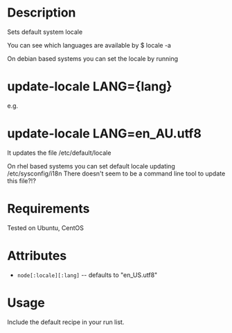 Description
===========

Sets default system locale

You can see which languages are available by 
$ locale -a 

On debian based systems you can set the locale by running
# update-locale LANG={lang}
e.g.
# update-locale LANG=en_AU.utf8

It updates the file /etc/default/locale

On rhel based systems you can set default locale updating /etc/sysconfig/i18n
There doesn't seem to be a command line tool to update this file?!?

Requirements
============

Tested on Ubuntu, CentOS

Attributes
==========

* `node[:locale][:lang]` -- defaults to "en_US.utf8"

Usage
=====

Include the default recipe in your run list.
